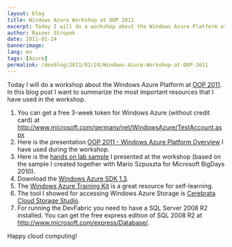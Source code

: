 ```yaml
---
layout: blog
title: Windows Azure Workshop at OOP 2011
excerpt: Today I will do a workshop about the Windows Azure Platform at OOP 2011. In this blog post I want to summarize the most important resources that I have used in the workshop.
author: Rainer Stropek
date: 2011-01-24
bannerimage: 
lang: en
tags: [Azure]
permalink: /devblog/2011/01/24/Windows-Azure-Workshop-at-OOP-2011
---
```


<p>Today I will do a workshop about the Windows Azure Platform at <a href="http://www.sigs-datacom.de/oop2011/oop2011.html" target="_blank">OOP 2011</a>. In this blog post I want to summarize the most important resources that I have used in the workshop.</p><ol>
  <li>You can get a free 3-week token for Windows Azure (without credit card) at <a href="http://www.microsoft.com/germany/net/WindowsAzure/TestAccount.aspx" target="_blank">http://www.microsoft.com/germany/net/WindowsAzure/TestAccount.aspx</a></li>
  <li>Here is the presentation <a href="{{site.baseurl}}/content/images/blog/2010/12/OOP 2011 - Windows Azure Platform Overview.pdf" target="_blank">OOP 2011 - Windows Azure Platform Overview</a> I have used during the workshop.</li>
  <li>Here is the <a href="{{site.baseurl}}/content/images/blog/2010/12/OOP 2011 Lab.zip" target="_blank">hands on lab sample</a> I presented at the workshop (based on the sample I created together with Mario Szpuszta for Microsoft BigDays 2010).</li>
  <li>Download the <a href="http://www.microsoft.com/downloads/details.aspx?FamilyID=7a1089b6-4050-4307-86c4-9dadaa5ed018&amp;displayLang=de" target="_blank">Windows Azure SDK 1.3</a>.</li>
  <li>The <a href="http://www.microsoft.com/downloads/en/details.aspx?FamilyID=413e88f8-5966-4a83-b309-53b7b77edf78&amp;displaylang=en" target="_blank">Windows Azure Training Kit</a> is a great resource for self-learning.</li>
  <li>The tool I showed for accessing Windows Azure Storage is <a href="http://www.cerebrata.com/Products/CloudStorageStudio/Default.aspx" target="_blank">Cerebrata Cloud Storage Studio</a>.</li>
  <li>For running the DevFabric you need to have a SQL Server 2008 R2 installed. You can get the free express edition of SQL 2008 R2 at <a href="http://www.microsoft.com/express/Database/" target="_blank">http://www.microsoft.com/express/Database/</a>.</li>
</ol><p>Happy cloud computing!</p>